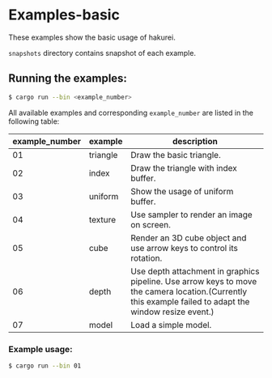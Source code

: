 
# Examples-basic

These examples show the basic usage of hakurei.

`snapshots` directory contains snapshot of each example.

## Running the examples:

```sh
$ cargo run --bin <example_number>
```

All available examples and corresponding `example_number` are listed in the following table:

| example_number | example  | description                                                  |
| -------------- | -------- | ------------------------------------------------------------ |
| 01             | triangle | Draw the basic triangle.                                     |
| 02             | index    | Draw the triangle with index buffer.                         |
| 03             | uniform  | Show the usage of uniform buffer.                            |
| 04             | texture  | Use sampler to render an image on screen.                    |
| 05             | cube     | Render an 3D cube object and use arrow keys to control its rotation. |
| 06             | depth    | Use depth attachment in graphics pipeline. Use arrow keys to move the camera location.(Currently this example failed to adapt the window resize event.) |
| 07             | model    | Load a simple model.                                         |

### Example usage:

```sh
$ cargo run --bin 01
```
